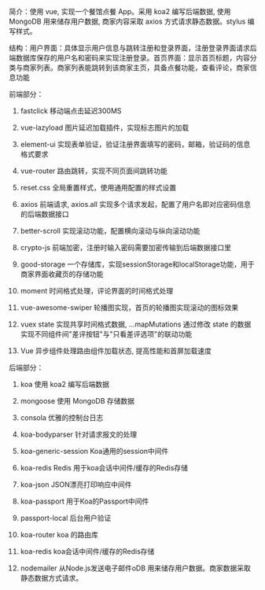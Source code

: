 ﻿简介：使用 vue, 实现一个餐馆点餐 App。采用 koa2 编写后端数据, 使用 MongoDB 用来储存用户数据, 商家内容采取 axios 方式请求静态数据。stylus 编写样式。

结构：用户界面：具体显示用户信息与跳转注册和登录界面，注册登录界面请求后端数据库保存的用户名和密码来实现注册登录。首页界面：显示首页标题，内容分类与商家列表。商家列表能跳转到该商家主页，具备点餐功能，查看评论，商家信息功能


前端部分：
1. fastclick 移动端点击延迟300MS

2. vue-lazyload 图片延迟加载插件，实现标志图片的加载

3. element-ui 实现表单验证，验证注册界面填写的密码，邮箱，验证码的信息格式要求

4. vue-router 路由跳转，实现不同页面间跳转功能

5. reset.css 全局重置样式，使用通用配置的样式设置

6. axios 前端请求, axios.all 实现多个请求发起，配置了用户名即对应密码信息的后端数据接口

7. better-scroll 实现滚动功能，配置横向滚动与纵向滚动功能

8. crypto-js 前端加密，注册时输入密码需要加密传输到后端数据接口里

9. good-storage 一个存储库，实现sessionStorage和localStorage功能，用于商家界面收藏页的存储功能

10. moment 时间格式处理，评论界面的时间格式处理

11. vue-awesome-swiper 轮播图实现，首页的轮播图实现滚动的图标效果

12. vuex state 实现共享时间格式数据, ...mapMutations 通过修改 state 的数据实现不同组件间"差评按钮"与"只看差评选项"的联动功能

13. Vue 异步组件处理路由组件加载状态, 提高性能和首屏加载速度


后端部分：

1. koa 使用 koa2 编写后端数据

2. mongoose 使用 MongoDB 存储数据

3. consola 优雅的控制台日志

4. koa-bodyparser 针对请求报文的处理

5. koa-generic-session Koa通用的session中间件

6. koa-redis Redis 用于koa会话中间件/缓存的Redis存储

7. koa-json JSON漂亮打印响应中间件

8. koa-passport 用于Koa的Passport中间件

9. passport-local 后台用户验证

10. koa-router koa 的路由库

11. koa-redis koa会话中间件/缓存的Redis存储

12. nodemailer 从Node.js发送电子邮件oDB 用来储存用户数据。商家数据采取静态数据方式请求。
